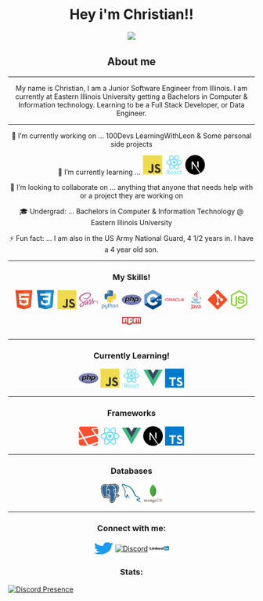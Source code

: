 <h1 align="center">Hey i'm Christian!!</h1>

<div align="center">
  <img src="https://c.tenor.com/qJ5evVs-_uUAAAAC/coding.gif" width="500px" />
</div>
<h2 align="center"> About me</h2>

---

<p align="center"> My name is Christian, I am a Junior Software Engineer from Illinois. I am currently at Eastern Illinois University getting a Bachelors in Computer & Information technology. Learning to be a Full Stack Developer, or Data Engineer.

---

<p align="center"> 🔭 I’m currently working on ... 100Devs LearningWithLeon & Some personal side projects</P>
<p align="center">🌱 I’m currently learning ... <img src="https://github.com/devicons/devicon/blob/master/icons/javascript/javascript-original.svg" alt="JS" height="40" style="max-width: 100%;"> <img src="https://github.com/devicons/devicon/blob/master/icons/react/react-original-wordmark.svg" alt="React.JS" height="40" style="max-width: 100%;"> <img src="https://github.com/devicons/devicon/blob/master/icons/nextjs/nextjs-original.svg" alt="Next.JS" height="40" style="max-width: 100%;"></P>
<p align="center">👯 I’m looking to collaborate on ... anything that anyone that needs help with or a project they are working on</P>
<p align="center">🎓 Undergrad: ... Bachelors in Computer & Information Technology @ Eastern Illinois University</P>
<p align="center">⚡ Fun fact: ... I am also in the US Army National Guard, 4 1/2 years in. I have a 4 year old son.</P>

---

<h3 align="center">My Skills!</h3>
<p align="center">
  <img src="https://github.com/devicons/devicon/raw/master/icons/html5/html5-original.svg" alt="HTML5" height="40" style="max-width: 100%;">
  <img src="https://github.com/devicons/devicon/raw/master/icons/css3/css3-original.svg" alt="CSS3" height="40" style="max-width: 100%;">
  <img src="https://github.com/devicons/devicon/blob/master/icons/javascript/javascript-original.svg" alt="JS" height="40" style="max-width: 100%;">
  <img src="https://github.com/devicons/devicon/blob/master/icons/sass/sass-original.svg" alt="SCSS" height="40" style="max-width: 100%;">
  <img src="https://github.com/devicons/devicon/blob/master/icons/python/python-original-wordmark.svg" alt="Python" height="40" style="max-width: 100%;">
  <img src="https://github.com/devicons/devicon/blob/master/icons/php/php-original.svg" alt="PhP" height="40" style="max-width: 100%;">
  <img src="https://github.com/devicons/devicon/blob/master/icons/cplusplus/cplusplus-original.svg" alt="C++" height="40" style="max-width: 100%;">
  <img src="https://github.com/devicons/devicon/blob/master/icons/oracle/oracle-original.svg" alt="SQL" height="40" style="max-width: 100%;">
  <img src="https://github.com/devicons/devicon/blob/master/icons/java/java-original-wordmark.svg" alt="Java" height="40" style="max-width: 100%;">
  <img src="https://github.com/devicons/devicon/blob/master/icons/git/git-original.svg" alt="Git" height="40" style="max-width: 100%;">
  <img src="https://github.com/devicons/devicon/blob/master/icons/nodejs/nodejs-original.svg" alt="Node.JS" height="40" style="max-width: 100%;">
  <img src="https://github.com/devicons/devicon/blob/master/icons/npm/npm-original-wordmark.svg" alt="NPM" height="40" style="max-width: 100%;">
</p>

---

<h3 align="center">Currently Learning!</h3>
<p align="center">
  <img src="https://github.com/devicons/devicon/blob/master/icons/php/php-original.svg" alt="PhP" height="40" style="max-width: 100%;">
  <img src="https://github.com/devicons/devicon/blob/master/icons/javascript/javascript-original.svg" alt="JS" height="40" style="max-width: 100%;">
  <img src="https://github.com/devicons/devicon/blob/master/icons/react/react-original-wordmark.svg" alt="React.JS" height="40" style="max-width: 100%;">
  <img src="https://github.com/devicons/devicon/blob/master/icons/vuejs/vuejs-original.svg" alt="Vue.JS" height="40" style="max-width: 100%;">
  <img src="https://github.com/devicons/devicon/blob/master/icons/typescript/typescript-original.svg" alt="TypeScript" height="40" style="max-width: 100%;">
</p>

---

<h3 align="center">Frameworks</h3>

<p align="center">
  <img src="https://github.com/devicons/devicon/blob/master/icons/laravel/laravel-plain.svg" alt="PhP" height="40" style="max-width: 100%;">
  <img src="https://github.com/devicons/devicon/blob/master/icons/react/react-original.svg" alt="React.JS" height="40" style="max-width: 100%;">
  <img src="https://github.com/devicons/devicon/blob/master/icons/vuejs/vuejs-original.svg" alt="Vue.JS" height="40" style="max-width: 100%;">
  <img src="https://github.com/devicons/devicon/blob/master/icons/nextjs/nextjs-original.svg" alt="Next.JS" height="40" style="max-width: 100%;">
  <img src="https://github.com/devicons/devicon/blob/master/icons/typescript/typescript-original.svg" alt="TypeScript" height="40" style="max-width: 100%;">
</p>

---

<h3 align="center">Databases</h3>

<p align="center">
   <img src="https://github.com/devicons/devicon/blob/master/icons/postgresql/postgresql-original.svg" alt="PostgreSQL" height="40" style="max-width: 100%;">
   <img src="https://github.com/devicons/devicon/blob/master/icons/mysql/mysql-original.svg" alt="MySQL" height="40" style="max-width: 100%;">
   <img src="https://github.com/devicons/devicon/blob/master/icons/mongodb/mongodb-original-wordmark.svg" alt="MongoDB" height="40" style="max-width: 100%;">
</p>

---

<h3 align="Center">Connect with me:</h3>

<p align="center">
  <a href="https://twitter.com/ChristianBDev" target="blank"><img align="center" src="https://github.com/devicons/devicon/blob/master/icons/twitter/twitter-original.svg" alt="Twitter" height="30" width="40" /></a>
  <a href="https://discord.gg/Bysgy2tPsk" target="blank"><img align="center" src="https://raw.githubusercontent.com/rahuldkjain/github-profile-readme-generator/master/src/images/icons/Social/discord.svg" alt="Discord" height="30" width="40" /></a>
  <a href="https://www.linkedin.com/in/christian-bennett-4a79a3191/" target="blank"><img align="center" src="https://github.com/devicons/devicon/blob/master/icons/linkedin/linkedin-original-wordmark.svg" alt="LinkedIn" height="30" width="40" /></a>
</p>

<h3 align="Center">Stats:</h3>

[![Discord Presence](https://lanyard.cnrad.dev/api/166100171602526209)](https://discord.com/users/166100171602526209)
